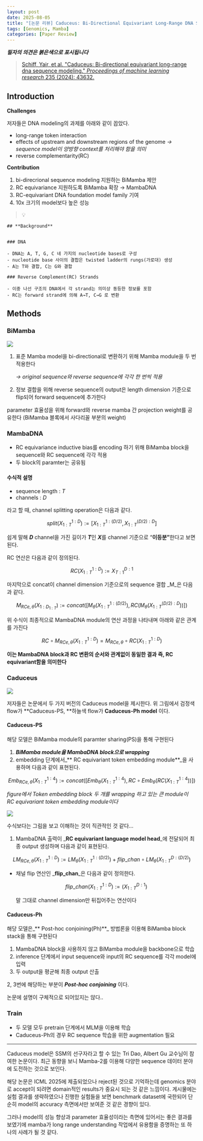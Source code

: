 ```yaml
---
layout: post
date: 2025-08-05
title: "[논문 리뷰] Caduceus: Bi-Directional Equivariant Long-Range DNA Sequence Modeling"
tags: [Genomics, Mamba]
categories: [Paper Review]
---
```


<span class="notion-red">_**필자의 의견은 붉은색으로 표시됩니다**_</span>


> [Schiff, Yair, et al. "Caduceus: Bi-directional equivariant long-range dna sequence modeling." ](https://pmc.ncbi.nlm.nih.gov/articles/PMC12189541/)[_Proceedings of machine learning research_](https://pmc.ncbi.nlm.nih.gov/articles/PMC12189541/)[ 235 (2024): 43632.](https://pmc.ncbi.nlm.nih.gov/articles/PMC12189541/)



## Introduction


**Challenges**


저자들은 DNA modeling의 과제를 아래와 같이 꼽았다.

- long-range token interaction
- effects of upstream and downstream regions of the genome 
_→ sequence model이 양방향 context를 처리해야 함을 의미_
- reverse complementarity(RC)

**Contribution**

1. bi-direcrional sequence modeling 지원하는 BiMamba 제안
1. RC equivariance 지원하도록 BiMamba 확장 → MambaDNA
1. RC-equivariant DNA foundation model family 기여
1. 10x 크기의 model보다 높은 성능

> 💡 


	## **Background**


	### DNA

	- DNA는 A, T, G, C 네 가지의 nucleotide bases로 구성
	- nucleotide base 사이의 결합은 twisted ladder의 rungs(가로대) 생성
	- A는 T와 결합, C는 G와 결합

	### Reverse Complement(RC) Strands

	- 이중 나선 구조의 DNA에서 각 strand는 의미상 동등한 정보를 포함
	- RC는 forward strand에 의해 A→T, C→G 로 변환


## Methods



### BiMamba


![](https://prod-files-secure.s3.us-west-2.amazonaws.com/542b861c-36a8-4051-84e5-8804b6728dba/2c247d59-7815-4980-99f0-8f0d21f445a7/image.png?X-Amz-Algorithm=AWS4-HMAC-SHA256&X-Amz-Content-Sha256=UNSIGNED-PAYLOAD&X-Amz-Credential=ASIAZI2LB466VGEVJX5U%2F20251003%2Fus-west-2%2Fs3%2Faws4_request&X-Amz-Date=20251003T140122Z&X-Amz-Expires=3600&X-Amz-Security-Token=IQoJb3JpZ2luX2VjEK3%2F%2F%2F%2F%2F%2F%2F%2F%2F%2FwEaCXVzLXdlc3QtMiJHMEUCIQDRoHz9Wigb9PjGxVGNHW%2BJuQjYpVSq2iQjORYwYgvhLQIgOGS5Wr8leMjPjgs9quKrvnPjKko7vHzl2t5PubjV28Iq%2FwMIRhAAGgw2Mzc0MjMxODM4MDUiDL7V8JUx6YeS55wLKCrcA5brVpKWVX2xRj32Wq1Mg13TIGTH6rOjw%2Bob7j10Ab%2BnCF64%2BD70jyxGp8bdrwa2OvPZ1R0fTiy9hrhXSxKYl17YkVgz1nlvRRCd%2BEBYHqGkyYDQlA4uW63ONnFOxTmy%2BS6ER7KtWd2OUKVzfMk0ylAmbazayQ5cAdbM4sNdTUgqEUXy%2B66xNSVdRyt0C1XAA64C6hODIpLYe6i0b%2BcQkm%2FXo65VD%2BZjLNk80oFtC4z6nyROHLNjLL8FdXLJc3HTi%2FJ8ptUXlFig6h%2FqsYw%2BpfdEc8lk%2BmwqQjUV1nvp3HjGQEGXjQHxv8B0aUfTHBYpop45xOKPvgHgfhT0Oei%2ByJJ7Um%2FOVjFKTuqlXhlfnl%2BjCLi%2B79ecjs7wUH7lYVHKK0z1E0SqahNGc4aljzW%2FDLkzRint3bF4BHw8MrjpCoWbo%2F9H658w874QX9lOWjte9lbsoeusFU6zcLeH8hw8%2Bl2WcAmGoQbptnDlZgLansxb3O7f3B5DRPYg6gWAK5kAtDCaxsLaVrKnQwESax39TOl%2BFm%2Ben8oR4b9bLLoX6RW%2F1HSOcF9AK7hIQkY07%2Ftz3dYhUR7HpUFyinbiuLpd2VbnlYXRMqN8unHcEhpDyCzM0ISXACj1OxN58opYMOKQ%2F8YGOqUBZyUdoQUXozCFLn%2BgKZl4NdMurAvYs1TdRxfJ8x8FIbVQFsCNVyX10%2FrAhBCcS2Laang6mOb6Wf%2F5QV1oO1%2BvFKcMih9XIqSyqd0%2FVuUTd4DBqSdLFfwzVyTGdxynm1LCNzRYDlsUQ1jQLqSO9ArdNvvBucPSjcK1uILoQcdiQfykf5azpug5yB0xZaS8eF%2BfxbkaJMR3p0E7tpxooU8sGpckTwWN&X-Amz-Signature=e1ec6a5e8cf04de6aa855098dbf621ed5e804795674a21e95db57b5a889299a2&X-Amz-SignedHeaders=host&x-amz-checksum-mode=ENABLED&x-id=GetObject)

1. 표준 Mamba model을 bi-directional로 변환하기 위해 Mamba module을 두 번 적용한다

	_→ original sequence와 reverse sequence에 각각 한 번씩 적용_

1. 정보 결합을 위해 reverse sequence의 output은 length dimension 기준으로 flip되어 forward sequence에 추가한다

parameter 효율성을 위해 forward와 reverse mamba 간 projection weight를 공유한다 (BiMamba 블록에서 사다리꼴 부분의 weight)



### MambaDNA

- RC equivariance inductive bias를 encoding 하기 위해 BiMamba block을 sequence와 RC sequence에 각각 적용
- 두 block의 paramter는 공유됨


#### 수식적 설명

- sequence length : _T_
- channels : _D_

라고 할 때,  channel splitting operation은 다음과 같다.


$$
split(X^{1:D}_{1:T}):=[X^{1:(D/2)}_{1:T},X^{(D/2):D}_{1:T}]
$$


<span class="notion-red">쉽게 말해 </span><span class="notion-red">_**D**_</span><span class="notion-red"> channel을 가진 길이가 </span><span class="notion-red">_**T**_</span><span class="notion-red">인 </span><span class="notion-red">_**X**_</span><span class="notion-red">를 channel 기준으로 “</span><span class="notion-red">**이등분”**</span><span class="notion-red">한다고 보면 된다.</span>


RC 연산은 다음과 같이 정의된다.


$$
RC(X^{1:D}_{1:T}):=X^{D:1}_{T:1}
$$


마지막으로 concat이 channel dimension 기준으로의 sequence 결합 _M_은 다음과 같다.


$$
M_{RCe,\theta}(X_{1:D_{1:T}}):=concat([M_{\theta}(X^{1:(D/2)}_{1:T}),RC(M_{\theta}(X^{(D/2):D}_{1:T}))])
$$


위 수식이 최종적으로 MambaDNA module의 연산 과정을 나타내며 아래와 같은 관계를 가진다


$$
RC\circ M_{RCe,\theta}(X^{1:D}_{1:T}) = M_{RCe,\theta} \circ RC(X^{1:D}_{1:T})
$$


**이는 MambaDNA block과 RC 변환의 순서와 관계없이 동일한 결과 즉, RC equivariant함을 의미한다**



### Caduceus


![](https://prod-files-secure.s3.us-west-2.amazonaws.com/542b861c-36a8-4051-84e5-8804b6728dba/f94a60d7-8145-473b-aef9-7c68d3ec604a/image.png?X-Amz-Algorithm=AWS4-HMAC-SHA256&X-Amz-Content-Sha256=UNSIGNED-PAYLOAD&X-Amz-Credential=ASIAZI2LB466VGEVJX5U%2F20251003%2Fus-west-2%2Fs3%2Faws4_request&X-Amz-Date=20251003T140122Z&X-Amz-Expires=3600&X-Amz-Security-Token=IQoJb3JpZ2luX2VjEK3%2F%2F%2F%2F%2F%2F%2F%2F%2F%2FwEaCXVzLXdlc3QtMiJHMEUCIQDRoHz9Wigb9PjGxVGNHW%2BJuQjYpVSq2iQjORYwYgvhLQIgOGS5Wr8leMjPjgs9quKrvnPjKko7vHzl2t5PubjV28Iq%2FwMIRhAAGgw2Mzc0MjMxODM4MDUiDL7V8JUx6YeS55wLKCrcA5brVpKWVX2xRj32Wq1Mg13TIGTH6rOjw%2Bob7j10Ab%2BnCF64%2BD70jyxGp8bdrwa2OvPZ1R0fTiy9hrhXSxKYl17YkVgz1nlvRRCd%2BEBYHqGkyYDQlA4uW63ONnFOxTmy%2BS6ER7KtWd2OUKVzfMk0ylAmbazayQ5cAdbM4sNdTUgqEUXy%2B66xNSVdRyt0C1XAA64C6hODIpLYe6i0b%2BcQkm%2FXo65VD%2BZjLNk80oFtC4z6nyROHLNjLL8FdXLJc3HTi%2FJ8ptUXlFig6h%2FqsYw%2BpfdEc8lk%2BmwqQjUV1nvp3HjGQEGXjQHxv8B0aUfTHBYpop45xOKPvgHgfhT0Oei%2ByJJ7Um%2FOVjFKTuqlXhlfnl%2BjCLi%2B79ecjs7wUH7lYVHKK0z1E0SqahNGc4aljzW%2FDLkzRint3bF4BHw8MrjpCoWbo%2F9H658w874QX9lOWjte9lbsoeusFU6zcLeH8hw8%2Bl2WcAmGoQbptnDlZgLansxb3O7f3B5DRPYg6gWAK5kAtDCaxsLaVrKnQwESax39TOl%2BFm%2Ben8oR4b9bLLoX6RW%2F1HSOcF9AK7hIQkY07%2Ftz3dYhUR7HpUFyinbiuLpd2VbnlYXRMqN8unHcEhpDyCzM0ISXACj1OxN58opYMOKQ%2F8YGOqUBZyUdoQUXozCFLn%2BgKZl4NdMurAvYs1TdRxfJ8x8FIbVQFsCNVyX10%2FrAhBCcS2Laang6mOb6Wf%2F5QV1oO1%2BvFKcMih9XIqSyqd0%2FVuUTd4DBqSdLFfwzVyTGdxynm1LCNzRYDlsUQ1jQLqSO9ArdNvvBucPSjcK1uILoQcdiQfykf5azpug5yB0xZaS8eF%2BfxbkaJMR3p0E7tpxooU8sGpckTwWN&X-Amz-Signature=bc45045f2c40f6a4ed4b70ede05c5c6a3fcdba69a3bc886f1f8a22876bf41def&X-Amz-SignedHeaders=host&x-amz-checksum-mode=ENABLED&x-id=GetObject)


저자들은 논문에서 두 가지 버전의 Caduceus model을 제시한다. 위 그림에서 검정색 flow가 **Caduceus-PS, **하늘색 flow가 **Caduceus-Ph model** 이다.



#### Caduceus-PS


해당 모델은 BiMamba module의 paramter sharing(PS)을 통해 구현된다

1. _**BiMamba module을 MambaDNA block으로 wrapping**_
1. embedding 단계에서_** RC equivariant token embedding module**_을 사용하며 다음과 같이 표현된다.

$$
Emb_{RCe,\theta}(X^{1:4}_{1:T}):=concat([Emb_{\theta}(X^{1:4}_{1:T}),RC \circ Emb_{\theta}(RC(X^{1:4}_{1:T}))])
$$


_figure에서 Token embedding block 두 개를 wrapping 하고 있는 큰 module이 RC equivariant token embedding module이다_


![](https://prod-files-secure.s3.us-west-2.amazonaws.com/542b861c-36a8-4051-84e5-8804b6728dba/b175e4da-71eb-4e91-8c23-a06dabe673c9/image.png?X-Amz-Algorithm=AWS4-HMAC-SHA256&X-Amz-Content-Sha256=UNSIGNED-PAYLOAD&X-Amz-Credential=ASIAZI2LB466VGEVJX5U%2F20251003%2Fus-west-2%2Fs3%2Faws4_request&X-Amz-Date=20251003T140123Z&X-Amz-Expires=3600&X-Amz-Security-Token=IQoJb3JpZ2luX2VjEK3%2F%2F%2F%2F%2F%2F%2F%2F%2F%2FwEaCXVzLXdlc3QtMiJHMEUCIQDRoHz9Wigb9PjGxVGNHW%2BJuQjYpVSq2iQjORYwYgvhLQIgOGS5Wr8leMjPjgs9quKrvnPjKko7vHzl2t5PubjV28Iq%2FwMIRhAAGgw2Mzc0MjMxODM4MDUiDL7V8JUx6YeS55wLKCrcA5brVpKWVX2xRj32Wq1Mg13TIGTH6rOjw%2Bob7j10Ab%2BnCF64%2BD70jyxGp8bdrwa2OvPZ1R0fTiy9hrhXSxKYl17YkVgz1nlvRRCd%2BEBYHqGkyYDQlA4uW63ONnFOxTmy%2BS6ER7KtWd2OUKVzfMk0ylAmbazayQ5cAdbM4sNdTUgqEUXy%2B66xNSVdRyt0C1XAA64C6hODIpLYe6i0b%2BcQkm%2FXo65VD%2BZjLNk80oFtC4z6nyROHLNjLL8FdXLJc3HTi%2FJ8ptUXlFig6h%2FqsYw%2BpfdEc8lk%2BmwqQjUV1nvp3HjGQEGXjQHxv8B0aUfTHBYpop45xOKPvgHgfhT0Oei%2ByJJ7Um%2FOVjFKTuqlXhlfnl%2BjCLi%2B79ecjs7wUH7lYVHKK0z1E0SqahNGc4aljzW%2FDLkzRint3bF4BHw8MrjpCoWbo%2F9H658w874QX9lOWjte9lbsoeusFU6zcLeH8hw8%2Bl2WcAmGoQbptnDlZgLansxb3O7f3B5DRPYg6gWAK5kAtDCaxsLaVrKnQwESax39TOl%2BFm%2Ben8oR4b9bLLoX6RW%2F1HSOcF9AK7hIQkY07%2Ftz3dYhUR7HpUFyinbiuLpd2VbnlYXRMqN8unHcEhpDyCzM0ISXACj1OxN58opYMOKQ%2F8YGOqUBZyUdoQUXozCFLn%2BgKZl4NdMurAvYs1TdRxfJ8x8FIbVQFsCNVyX10%2FrAhBCcS2Laang6mOb6Wf%2F5QV1oO1%2BvFKcMih9XIqSyqd0%2FVuUTd4DBqSdLFfwzVyTGdxynm1LCNzRYDlsUQ1jQLqSO9ArdNvvBucPSjcK1uILoQcdiQfykf5azpug5yB0xZaS8eF%2BfxbkaJMR3p0E7tpxooU8sGpckTwWN&X-Amz-Signature=72c4260ffe7bfeace017d310c6d056d99afdfb5d1bbe86d11dff4da51ff580fe&X-Amz-SignedHeaders=host&x-amz-checksum-mode=ENABLED&x-id=GetObject)


<span class="notion-red">수식보다는 그림을 보고 이해하는 것이 직관적인 것 같다…</span>

1. MambaDNA 출력이 _**RC equivariant language model head**_에 전달되어 최종 output 생성하며 다음과 같이 표현된다.

$$
LM_{RCe,\theta}(X^{1:D}_{1:T}):= LM_{\theta}(X^{1:(D/2)}_{1:T})+flip\_chan\circ LM_{\theta}(X^{D:(D/2)}_{1:T})
$$

- 채널 flip 연산인 _**flip\_chan**_은 다음과 같이 정의한다.

	$$
	flip\_chan(X^{1:D}_{1:T}):=(X^{D:1}_{1:T})
	$$


	말 그대로 channel dimension만 뒤집어주는 연산이다



#### Caduceus-Ph


해당 모델은_** Post-hoc conjoining(Ph)**_ 방법론을 이용해 BiMamba block stack을 통해 구현된다

1. MambaDNA block을 사용하지 않고 BiMamba module을 backbone으로 학습
1. inference 단계에서 input sequence와 input의 RC sequence를 각각 model에 입력
1. 두 output을 평균해 최종 output 산출

2, 3번에 해당하는 부분이 _**Post-hoc conjoining**_ 이다.


<span class="notion-red">논문에 설명이 구체적으로 되어있지는 않다..</span>



### Train

- 두 모델 모두 pretrain 단계에서 MLM을 이용해 학습
- Caduceus-Ph의 경우 RC sequence 학습을 위한 augmentation 필요

---


<span class="notion-red">Caduceus model은 SSM의 선구자라고 할 수 있는 Tri Dao, Albert Gu 교수님이 참여한 논문이다. 최근 동향을 보니 Mamba-2를 이용해 다양한 sequence 데이터 분야에 도전하는 것으로 보인다.</span>


<span class="notion-red">해당 논문은 ICML 2025에 제출되었으나 reject된 것으로 기억하는데 genomics 분야로 accept이 되려면 domain적인 results가 중요시 되는 것 같은 느낌이다. 게시물에는 실험 결과를 생략하였으나 진행한 실험들을 보면 benchmark dataset에 국한되어 단순히 model의 accuracy 측면에서만 보여준 것 같은 경향이 있다.</span>


<span class="notion-red">그러나 model의 성능 향상과 parameter 효율성이라는 측면에 있어서는 좋은 결과를 보였기에 mamba가 long range understanding 작업에서 유용함을 증명하는 또 하나의 사례가 될 것 같다.</span>

